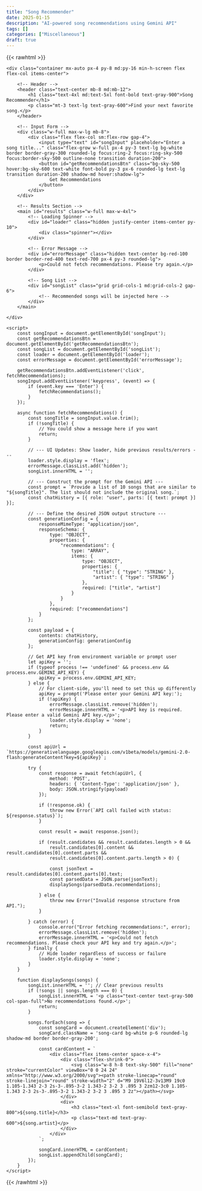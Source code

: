 ```yaml
---
title: "Song Recommender"
date: 2025-01-15
description: "AI-powered song recommendations using Gemini API"
tags: []
categories: ["Miscellaneous"]
draft: true
---
```


{{< rawhtml >}}
<!DOCTYPE html>
<html lang="en">
<head>
    <meta charset="UTF-8">
    <meta name="viewport" content="width=device-width, initial-scale=1.0">
    <title>Song Recommender</title>
    <script src="https://cdn.tailwindcss.com"></script>
    <link href="https://fonts.googleapis.com/css2?family=Inter:wght@400;500;600;700&display=swap" rel="stylesheet">
    <style>
        body {
            font-family: 'Inter', sans-serif;
        }
        .song-card {
            transition: transform 0.2s ease-in-out, box-shadow 0.2s ease-in-out;
        }
        .song-card:hover {
            transform: translateY(-4px);
            box-shadow: 0 10px 15px -3px rgba(0, 0, 0, 0.1), 0 4px 6px -2px rgba(0, 0, 0, 0.05);
        }
        /* Simple spinner animation */
        .spinner {
            border: 4px solid rgba(0, 0, 0, 0.1);
            width: 36px;
            height: 36px;
            border-radius: 50%;
            border-left-color: #0ea5e9; /* sky-500 */
            animation: spin 1s ease infinite;
        }
        @keyframes spin {
            0% { transform: rotate(0deg); }
            100% { transform: rotate(360deg); }
        }
    </style>
</head>
<body class="bg-gray-50 text-gray-800">

    <div class="container mx-auto px-4 py-8 md:py-16 min-h-screen flex flex-col items-center">
        
        <!-- Header -->
        <header class="text-center mb-8 md:mb-12">
            <h1 class="text-4xl md:text-5xl font-bold text-gray-900">Song Recommender</h1>
            <p class="mt-3 text-lg text-gray-600">Find your next favorite song.</p>
        </header>

        <!-- Input Form -->
        <div class="w-full max-w-lg mb-8">
            <div class="flex flex-col sm:flex-row gap-4">
                <input type="text" id="songInput" placeholder="Enter a song title..." class="flex-grow w-full px-4 py-3 text-lg bg-white border border-gray-300 rounded-lg focus:ring-2 focus:ring-sky-500 focus:border-sky-500 outline-none transition duration-200">
                <button id="getRecommendationsBtn" class="bg-sky-500 hover:bg-sky-600 text-white font-bold py-3 px-6 rounded-lg text-lg transition duration-200 shadow-md hover:shadow-lg">
                    Get Recommendations
                </button>
            </div>
        </div>

        <!-- Results Section -->
        <main id="results" class="w-full max-w-4xl">
            <!-- Loading Spinner -->
            <div id="loader" class="hidden justify-center items-center py-10">
                <div class="spinner"></div>
            </div>

            <!-- Error Message -->
            <div id="errorMessage" class="hidden text-center bg-red-100 border border-red-400 text-red-700 px-4 py-3 rounded-lg">
                <p>Could not fetch recommendations. Please try again.</p>
            </div>

            <!-- Song List -->
            <div id="songList" class="grid grid-cols-1 md:grid-cols-2 gap-6">
                <!-- Recommended songs will be injected here -->
            </div>
        </main>
        
    </div>

    <script>
        const songInput = document.getElementById('songInput');
        const getRecommendationsBtn = document.getElementById('getRecommendationsBtn');
        const songList = document.getElementById('songList');
        const loader = document.getElementById('loader');
        const errorMessage = document.getElementById('errorMessage');

        getRecommendationsBtn.addEventListener('click', fetchRecommendations);
        songInput.addEventListener('keypress', (event) => {
            if (event.key === 'Enter') {
                fetchRecommendations();
            }
        });

        async function fetchRecommendations() {
            const songTitle = songInput.value.trim();
            if (!songTitle) {
                // You could show a message here if you want
                return;
            }

            // --- UI Updates: Show loader, hide previous results/errors ---
            loader.style.display = 'flex';
            errorMessage.classList.add('hidden');
            songList.innerHTML = '';

            // --- Construct the prompt for the Gemini API ---
            const prompt = `Provide a list of 10 songs that are similar to "${songTitle}". The list should not include the original song.`;
            const chatHistory = [{ role: "user", parts: [{ text: prompt }] }];

            // --- Define the desired JSON output structure ---
            const generationConfig = {
                responseMimeType: "application/json",
                responseSchema: {
                    type: "OBJECT",
                    properties: {
                        "recommendations": {
                            type: "ARRAY",
                            items: {
                                type: "OBJECT",
                                properties: {
                                    "title": { "type": "STRING" },
                                    "artist": { "type": "STRING" }
                                },
                                required: ["title", "artist"]
                            }
                        }
                    },
                    required: ["recommendations"]
                }
            };
            
            const payload = {
                contents: chatHistory,
                generationConfig: generationConfig
            };

            // Get API key from environment variable or prompt user
            let apiKey = '';
            if (typeof process !== 'undefined' && process.env && process.env.GEMINI_API_KEY) {
                apiKey = process.env.GEMINI_API_KEY;
            } else {
                // For client-side, you'll need to set this up differently
                apiKey = prompt('Please enter your Gemini API key:');
                if (!apiKey) {
                    errorMessage.classList.remove('hidden');
                    errorMessage.innerHTML = '<p>API key is required. Please enter a valid Gemini API key.</p>';
                    loader.style.display = 'none';
                    return;
                }
            }

            const apiUrl = `https://generativelanguage.googleapis.com/v1beta/models/gemini-2.0-flash:generateContent?key=${apiKey}`;

            try {
                const response = await fetch(apiUrl, {
                    method: 'POST',
                    headers: { 'Content-Type': 'application/json' },
                    body: JSON.stringify(payload)
                });

                if (!response.ok) {
                    throw new Error(`API call failed with status: ${response.status}`);
                }

                const result = await response.json();
                
                if (result.candidates && result.candidates.length > 0 &&
                    result.candidates[0].content && result.candidates[0].content.parts &&
                    result.candidates[0].content.parts.length > 0) {
                    
                    const jsonText = result.candidates[0].content.parts[0].text;
                    const parsedData = JSON.parse(jsonText);
                    displaySongs(parsedData.recommendations);

                } else {
                    throw new Error("Invalid response structure from API.");
                }

            } catch (error) {
                console.error("Error fetching recommendations:", error);
                errorMessage.classList.remove('hidden');
                errorMessage.innerHTML = '<p>Could not fetch recommendations. Please check your API key and try again.</p>';
            } finally {
                // Hide loader regardless of success or failure
                loader.style.display = 'none';
            }
        }

        function displaySongs(songs) {
            songList.innerHTML = ''; // Clear previous results
            if (!songs || songs.length === 0) {
                songList.innerHTML = '<p class="text-center text-gray-500 col-span-full">No recommendations found.</p>';
                return;
            }

            songs.forEach(song => {
                const songCard = document.createElement('div');
                songCard.className = 'song-card bg-white p-6 rounded-lg shadow-md border border-gray-200';
                
                const cardContent = `
                    <div class="flex items-center space-x-4">
                        <div class="flex-shrink-0">
                            <svg class="w-8 h-8 text-sky-500" fill="none" stroke="currentColor" viewBox="0 0 24 24" xmlns="http://www.w3.org/2000/svg"><path stroke-linecap="round" stroke-linejoin="round" stroke-width="2" d="M9 19V6l12-3v13M9 19c0 1.105-1.343 2-3 2s-3-.895-3-2 1.343-2 3-2 3 .895 3 2zm12-3c0 1.105-1.343 2-3 2s-3-.895-3-2 1.343-2 3-2 3 .895 3 2z"></path></svg>
                        </div>
                        <div>
                            <h3 class="text-xl font-semibold text-gray-800">${song.title}</h3>
                            <p class="text-md text-gray-600">${song.artist}</p>
                        </div>
                    </div>
                `;
                
                songCard.innerHTML = cardContent;
                songList.appendChild(songCard);
            });
        }
    </script>
</body>
</html>
{{< /rawhtml >}} 